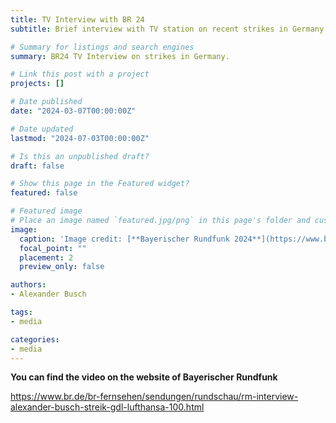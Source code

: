 ```yaml
---
title: TV Interview with BR 24
subtitle: Brief interview with TV station on recent strikes in Germany. 

# Summary for listings and search engines
summary: BR24 TV Interview on strikes in Germany. 

# Link this post with a project
projects: []

# Date published
date: "2024-03-07T00:00:00Z"

# Date updated
lastmod: "2024-07-03T00:00:00Z"

# Is this an unpublished draft?
draft: false

# Show this page in the Featured widget?
featured: false

# Featured image
# Place an image named `featured.jpg/png` in this page's folder and customize its options here.
image:
  caption: 'Image credit: [**Bayerischer Rundfunk 2024**](https://www.br.de/br-fernsehen/sendungen/rundschau/rm-interview-alexander-busch-streik-gdl-lufthansa-100.html)'
  focal_point: ""
  placement: 2
  preview_only: false

authors:
- Alexander Busch

tags:
- media

categories:
- media
---
```


<b> You can find the video on the website of Bayerischer Rundfunk </b> <br>


https://www.br.de/br-fernsehen/sendungen/rundschau/rm-interview-alexander-busch-streik-gdl-lufthansa-100.html <br>







